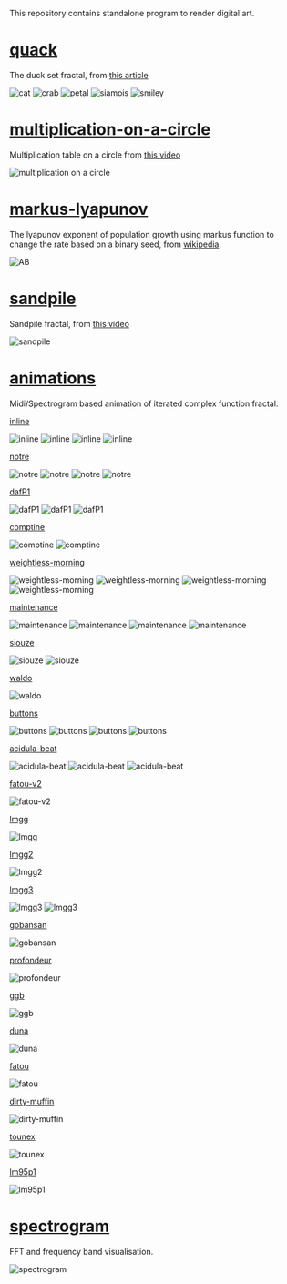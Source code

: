 This repository contains standalone program to render digital art.

# [quack](quack.py)

The duck set fractal, from
[this article](http://www.algorithmic-worlds.net/blog/blog.php?Post=20110227)

![cat](quack/cat.png)
![crab](quack/crab.png)
![petal](quack/petal.png)
![siamois](quack/siamois.png)
![smiley](quack/smiley.png)


# [multiplication-on-a-circle](multiplication-on-a-circle.py)

Multiplication table on a circle from
[this video](https://www.youtube.com/watch?v=-X49VQgi86E)

![multiplication on a circle](multiplication_on_a_circle.png)


# [markus-lyapunov](markus-lyapunov.py)

The lyapunov exponent of population growth using markus function to
change the rate based on a binary seed, from
[wikipedia](https://en.wikipedia.org/wiki/Lyapunov_fractal).

![AB](markus-lyapunov.png)


# [sandpile](sandpile.py)

Sandpile fractal, from [this video](https://www.youtube.com/watch?v=1MtEUErz7Gg)

![sandpile](sandpile.png)


# [animations](animations/)

Midi/Spectrogram based animation of iterated complex function fractal.

[inline](animations/inline.py)

![inline](animations/inline.png)
![inline](animations/inline-2.png)
![inline](animations/inline-3.png)
![inline](animations/inline-4.png)


[notre](animations/notre.py)

![notre](animations/notre.png)
![notre](animations/notre-2.png)
![notre](animations/notre-3.png)
![notre](animations/notre-4.png)


[dafP1](animations/dafP1.py)

![dafP1](animations/dafP1.png)
![dafP1](animations/dafP1-2.png)
![dafP1](animations/dafP1-3.png)


[comptine](animations/comptine.py)

![comptine](animations/comptine.png)
![comptine](animations/comptine-2.png)


[weightless-morning](animations/weightless-morning.py)

![weightless-morning](animations/weightless-morning.png)
![weightless-morning](animations/weightless-morning-2.png)
![weightless-morning](animations/weightless-morning-3.png)
![weightless-morning](animations/weightless-morning-4.png)


[maintenance](animations/maintenance.py)

![maintenance](animations/maintenance.png)
![maintenance](animations/maintenance-2.png)
![maintenance](animations/maintenance-3.png)
![maintenance](animations/maintenance-4.png)


[siouze](animations/siouze.py)

![siouze](animations/siouze.png)
![siouze](animations/siouze-2.png)

[waldo](animations/waldo.py)

![waldo](animations/waldo.png)


[buttons](animations/buttons.py)

![buttons](animations/buttons.png)
![buttons](animations/buttons-2.png)
![buttons](animations/buttons-3.png)
![buttons](animations/buttons-4.png)


[acidula-beat](animations/acidula-beat.py)

![acidula-beat](animations/acidula-beat.png)
![acidula-beat](animations/acidula-beat-2.png)
![acidula-beat](animations/acidula-beat-3.png)


[fatou-v2](animations/fatou-v2.py)

![fatou-v2](animations/fatou-v2.png)


[lmgg](animations/lmgg.py)

![lmgg](animations/lmgg.png)


[lmgg2](animations/lmgg2.py)

![lmgg2](animations/lmgg2.png)


[lmgg3](animations/lmgg3.py)

![lmgg3](animations/lmgg3.png)
![lmgg3](animations/lmgg3-2.png)


[gobansan](animations/gobansan.py)

![gobansan](animations/gobansan.jpg)


[profondeur](animations/profondeur.py)

![profondeur](animations/profondeur.jpg)


[ggb](animations/ggb.py)

![ggb](animations/ggb.jpg)


[duna](animations/duna.py)

![duna](animations/duna.jpg)


[fatou](animations/fatou.py)

![fatou](animations/fatou.jpg)


[dirty-muffin](animations/dirty-muffin.py)

![dirty-muffin](animations/dirty-muffin.jpg)


[tounex](animations/tounex.py)

![tounex](animations/tounex.jpg)


[lm95p1](animations/lm95p1.py)

![lm95p1](animations/lm95p1.jpg)


# [spectrogram](spectrogram.py)

FFT and frequency band visualisation.

![spectrogram](spectrogram.png)
